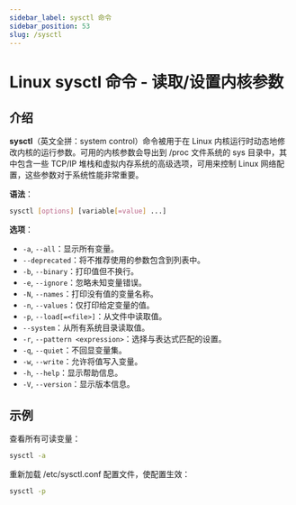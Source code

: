 ```yaml
---
sidebar_label: sysctl 命令
sidebar_position: 53
slug: /sysctl
---
```


# Linux sysctl 命令 - 读取/设置内核参数



## 介绍

**sysctl**（英文全拼：system control）命令被用于在 Linux 内核运行时动态地修改内核的运行参数。可用的内核参数会导出到 /proc 文件系统的 sys 目录中，其中包含一些 TCP/IP 堆栈和虚拟内存系统的高级选项，可用来控制 Linux 网络配置，这些参数对于系统性能非常重要。

**语法**：

```bash
sysctl [options] [variable[=value] ...]
```

**选项**：

- `-a`, `--all`：显示所有变量。
- `--deprecated`：将不推荐使用的参数包含到列表中。
- `-b`, `--binary`：打印值但不换行。
- `-e`, `--ignore`：忽略未知变量错误。
- `-N`, `--names`：打印没有值的变量名称。
- `-n`, `--values`：仅打印给定变量的值。
- `-p`, `--load[=<file>]`：从文件中读取值。
- `--system`：从所有系统目录读取值。
- `-r`, `--pattern <expression>`：选择与表达式匹配的设置。
- `-q`, `--quiet`：不回显变量集。
- `-w`, `--write`：允许将值写入变量。
- `-h`, `--help`：显示帮助信息。
- `-V`, `--version`：显示版本信息。



## 示例

查看所有可读变量：

```bash
sysctl -a
```

重新加载 /etc/sysctl.conf 配置文件，使配置生效：

```bash
sysctl -p
```

